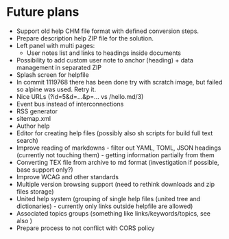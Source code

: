 # Future plans

- Support old help CHM file format with defined conversion steps.
- Prepare description help ZIP file for the solution.
- Left panel with multi pages:
  - User notes list and links to headings inside documents
- Possibility to add custom user note to anchor (heading) + data management in separated ZIP
- Splash screen for helpfile
- In commit 1119768 there has been done try with scratch image, but failed so alpine was used. Retry it.
- Nice URLs (?id=5&d=...&p=... vs /hello.md/3)
- Event bus instead of interconnections
- RSS generator
- sitemap.xml
- Author help
- Editor for creating help files (possibly also sh scripts for build full text search)
- Improve reading of markdowns - filter out YAML, TOML, JSON headings (currently not touching them) - getting information partially from them
- Converting TEX file from archive to md format (investigation if possible, base support only?)
- Improve WCAG and other standards
- Multiple version browsing support (need to rethink downloads and zip files storage)
- United help system (grouping of single help files (united tree and dictionaries) - currently only links outside helpfile are allowed)
- Associated topics groups (something like links/keywords/topics, see also )
- Prepare process to not conflict with CORS policy
